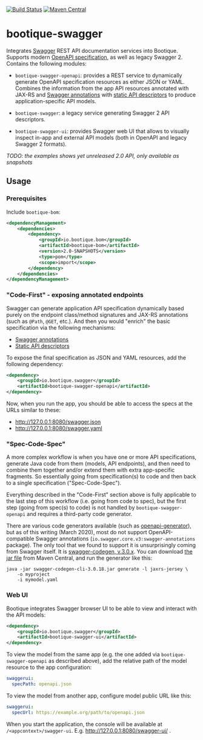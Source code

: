 <!--
  Licensed to ObjectStyle LLC under one
  or more contributor license agreements.  See the NOTICE file
  distributed with this work for additional information
  regarding copyright ownership.  The ObjectStyle LLC licenses
  this file to you under the Apache License, Version 2.0 (the
  "License"); you may not use this file except in compliance
  with the License.  You may obtain a copy of the License at

    http://www.apache.org/licenses/LICENSE-2.0

  Unless required by applicable law or agreed to in writing,
  software distributed under the License is distributed on an
  "AS IS" BASIS, WITHOUT WARRANTIES OR CONDITIONS OF ANY
  KIND, either express or implied.  See the License for the
  specific language governing permissions and limitations
  under the License.
  -->

[![Build Status](https://travis-ci.org/bootique/bootique-swagger.svg)](https://travis-ci.org/bootique/bootique-swagger)
[![Maven Central](https://img.shields.io/maven-central/v/io.bootique.swagger/bootique-swagger.svg?colorB=brightgreen)](https://search.maven.org/artifact/io.bootique.swagger/bootique-swagger/)

# bootique-swagger

Integrates [Swagger](http://swagger.io/) REST API documentation services into Bootique. Supports modern
[OpenAPI specification](https://swagger.io/docs/specification/about/), as well as legacy Swagger 2. Contains the
following modules:

* `bootique-swagger-openapi`: provides a REST service to dynamically generate OpenAPI specification resources as either
JSON or YAML. Combines the information from the app API resources annotated with JAX-RS and
[Swagger annotations](https://github.com/swagger-api/swagger-core/wiki/Swagger-2.X---Annotations) with
[static API descriptors](https://github.com/swagger-api/swagger-core/wiki/Swagger-2.X---Integration-and-Configuration#known-locations)
to produce application-specific API models.

* `bootique-swagger`: a legacy service generating Swagger 2 API descriptors.

* `bootique-swagger-ui`: provides Swagger web UI that allows to visually inspect in-app and external API models (both
in OpenAPI and legacy Swagger 2 formats).

_TODO: the examples shows yet unreleased 2.0 API, only available as snapshots_

## Usage

### Prerequisites

Include ```bootique-bom```:
```xml
<dependencyManagement>
    <dependencies>
        <dependency>
            <groupId>io.bootique.bom</groupId>
            <artifactId>bootique-bom</artifactId>
            <version>2.0-SNAPSHOTS</version>
            <type>pom</type>
            <scope>import</scope>
        </dependency>
    </dependencies>
</dependencyManagement>
```

### "Code-First" - exposing annotated endpoints

Swagger can generate application API specification dynamically based purely on the endpoint class/method signatures and JAX-RS
annotations (such as `@Path`, `@GET`, etc.). And then you would "enrich" the basic specification via the following mechanisms:

* [Swagger annotations](https://github.com/swagger-api/swagger-core/wiki/Swagger-2.X---Annotations)
* [Static API descriptors](https://github.com/swagger-api/swagger-core/wiki/Swagger-2.X---Integration-and-Configuration#known-locations)

To expose the final specification as JSON and YAML resources, add the following dependency:
```xml
<dependency>
	<groupId>io.bootique.swagger</groupId>
	<artifactId>bootique-swagger-openapi</artifactId>
</dependency>
```
Now, when you run the app, you should be able to access the specs at the URLs similar to these:

* http://127.0.0.1:8080/swagger.json
* http://127.0.0.1:8080/swagger.yaml

### "Spec-Code-Spec"

A more complex workflow is when you have one or more API specifications, generate Java code from them (models, API
endpoints), and then need to combine them together and/or extend them with extra app-specific fragments. So essentially
going from specification(s) to code and then back to a single specification ("Spec-Code-Spec").

Everything described in the "Code-First" section above is fully applicable to the last step of this workflow
(i.e. going from code to spec), but the first step (going from spec(s) to code) is not handled by
`bootique-swagger-openapi` and requires a third-party code generator.

There are various code generators available (such as
[openapi-generator](https://github.com/OpenAPITools/openapi-generator)), but as of this writing (March 2020), most do not
support OpenAPI-compatible Swagger annotations (`io.swagger.core.v3:swagger-annotations` package). The only tool that
we found to support it is unsurprisingly coming from Swagger itself. It is
[swagger-codegen, v.3.0.x](https://github.com/swagger-api/swagger-codegen/tree/3.0.0). You can download
[the jar file](https://search.maven.org/remotecontent?filepath=io/swagger/codegen/v3/swagger-codegen-cli/3.0.18/swagger-codegen-cli-3.0.18.jar)
from Maven Central, and run the generator like this:

```
java -jar swagger-codegen-cli-3.0.18.jar generate -l jaxrs-jersey \
    -o myproject
    -i mymodel.yaml
```

### Web UI

Bootique integrates Swagger browser UI to be able to view and interact with the API models:

```xml
<dependency>
	<groupId>io.bootique.swagger</groupId>
	<artifactId>bootique-swagger-ui</artifactId>
</dependency>
```

To view the model from the same app (e.g. the one added via `bootique-swagger-openapi` as described above), add the
relative path of the model resource to the app configuration:
```yml
swaggerui:
  specPath: openapi.json
```
To view the model from another app, configure model public URL like this:
```yml
swaggerui:
  specUrl: https://example.org/path/to/openapi.json
```

When you start the application, the console will be available at `/<appcontext>/swagger-ui`. E.g. http://127.0.0.1:8080/swagger-ui/ .
